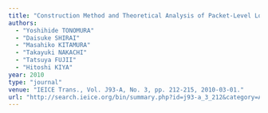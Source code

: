```yaml
---
title: "Construction Method and Theoretical Analysis of Packet-Level Low-Density Generator Matrix Codes to Allow Backward Compatibility for Video Streaming"
authors:
  - "Yoshihide TONOMURA"
  - "Daisuke SHIRAI"
  - "Masahiko KITAMURA"
  - "Takayuki NAKACHI"
  - "Tatsuya FUJII"
  - "Hitoshi KIYA"
year: 2010
type: "journal"
venue: "IEICE Trans., Vol. J93-A, No. 3, pp. 212-215, 2010-03-01."
url: "http://search.ieice.org/bin/summary.php?id=j93-a_3_212&category=A&year=2010&lang=E&abst=j"
---
```

